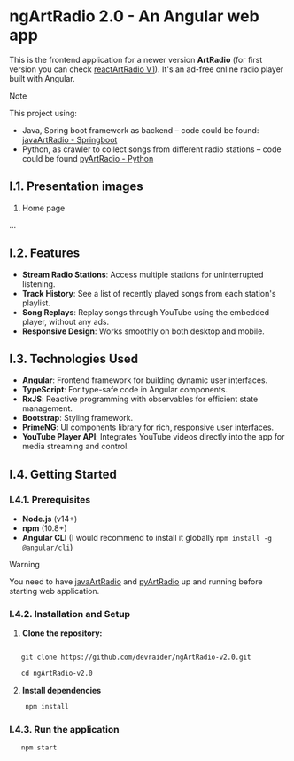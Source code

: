 # ngArtRadio 2.0 - An Angular web app



This is the frontend application for a newer version **ArtRadio** (for first version you can check [reactArtRadio V1](https://github.com/devraider/reactArtRadio-v1.0)).
It's an ad-free online radio player built with Angular. 
  
> [!note]
> This project using:
> - Java, Spring boot framework as backend – code could be found: [javaArtRadio - Springboot](https://github.com/devraider/javaArtRadio-v2.0)
>- Python, as crawler to collect songs from different radio stations – code could be found   [pyArtRadio - Python](https://github.com/devraider/pyArtRadio-v2.0)

## I.1. Presentation images

1. Home page

...

## I.2. Features

- **Stream Radio Stations**: Access multiple stations for uninterrupted listening.
- **Track History**: See a list of recently played songs from each station's playlist.
- **Song Replays**: Replay songs through YouTube using the embedded player, without any ads.
- **Responsive Design**: Works smoothly on both desktop and mobile.

## I.3. Technologies Used

- **Angular**: Frontend framework for building dynamic user interfaces.
- **TypeScript**: For type-safe code in Angular components.
- **RxJS**: Reactive programming with observables for efficient state management.
- **Bootstrap**: Styling framework.
- **PrimeNG**: UI components library for rich, responsive user interfaces.
- **YouTube Player API**: Integrates YouTube videos directly into the app for media streaming and control.

## I.4. Getting Started

### I.4.1. Prerequisites

- **Node.js** (v14+)
- **npm** (10.8+)
- **Angular CLI** (I would recommend to install it globally `npm install -g @angular/cli`)

> [!warning]
> You need to have [javaArtRadio](https://github.com/devraider/javaArtRadio-v2.0) and [pyArtRadio](https://github.com/devraider/pyArtRadio-v2.0) up and running before starting web application.
### I.4.2. Installation and Setup

1. **Clone the repository:**

```bash

   git clone https://github.com/devraider/ngArtRadio-v2.0.git

   cd ngArtRadio-v2.0

```
2. **Install dependencies**

```bash
    npm install
```

### I.4.3. Run the application
```bash
   npm start
```
